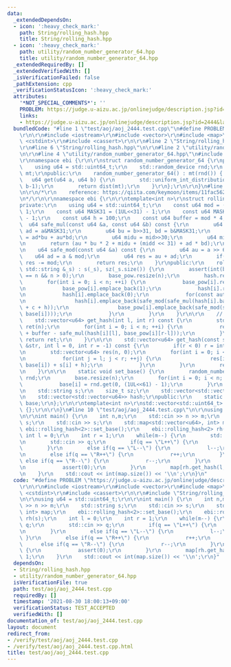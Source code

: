 ```yaml
---
data:
  _extendedDependsOn:
  - icon: ':heavy_check_mark:'
    path: String/rolling_hash.hpp
    title: String/rolling_hash.hpp
  - icon: ':heavy_check_mark:'
    path: utility/random_number_generator_64.hpp
    title: utility/random_number_generator_64.hpp
  _extendedRequiredBy: []
  _extendedVerifiedWith: []
  _isVerificationFailed: false
  _pathExtension: cpp
  _verificationStatusIcon: ':heavy_check_mark:'
  attributes:
    '*NOT_SPECIAL_COMMENTS*': ''
    PROBLEM: https://judge.u-aizu.ac.jp/onlinejudge/description.jsp?id=2444&lang=jp
    links:
    - https://judge.u-aizu.ac.jp/onlinejudge/description.jsp?id=2444&lang=jp
  bundledCode: "#line 1 \"test/aoj/aoj_2444.test.cpp\"\n#define PROBLEM \"https://judge.u-aizu.ac.jp/onlinejudge/description.jsp?id=2444&lang=jp\"\
    \r\n\r\n#include <iostream>\r\n#include <vector>\r\n#include <map>\r\n#include\
    \ <cstdint>\r\n#include <cassert>\r\n\r\n#line 2 \"String/rolling_hash.hpp\"\n\
    \r\n#line 6 \"String/rolling_hash.hpp\"\n\r\n#line 2 \"utility/random_number_generator_64.hpp\"\
    \n\r\n#line 4 \"utility/random_number_generator_64.hpp\"\n#include <random>\r\n\
    \r\nnamespace ebi {\r\n\r\nstruct random_number_generator_64 {\r\nprivate:\r\n\
    \    using u64 = std::uint64_t;\r\n    std::random_device rnd;\r\n    std::mt19937_64\
    \ mt;\r\npublic:\r\n    random_number_generator_64() : mt(rnd()) { }\r\n\r\n \
    \   u64 get(u64 a, u64 b) {\r\n        std::uniform_int_distribution<u64> dist(a,\
    \ b-1);\r\n        return dist(mt);\r\n    }\r\n};\r\n\r\n}\n#line 8 \"String/rolling_hash.hpp\"\
    \n\r\n/*\r\n    reference: https://qiita.com/keymoon/items/11fac5627672a6d6a9f6\r\
    \n*/\r\n\r\nnamespace ebi {\r\n\r\ntemplate<int n>\r\nstruct rolling_hash {\r\n\
    private:\r\n    using u64 = std::uint64_t;\r\n    const u64 mod = (1UL<<61) -\
    \ 1;\r\n    const u64 MASK31 = (1UL<<31) - 1;\r\n    const u64 MASK30 = (1UL<<30)\
    \ - 1;\r\n    const u64 h = 100;\r\n    const u64 buffer = mod * 4;\r\n\r\n  \
    \  u64 safe_mul(const u64 &a, const u64 &b) const {\r\n        u64 au = a>>31,\
    \ ad = a&MASK31;\r\n        u64 bu = b>>31, bd = b&MASK31;\r\n        u64 mid\
    \ = ad*bu + au*bd;\r\n        u64 midu = mid>>30;\r\n        u64 midd = mid&MASK30;\r\
    \n        return (au * bu * 2 + midu + (midd << 31) + ad * bd);\r\n    }\r\n\r\
    \n    u64 safe_mod(const u64 &a) const {\r\n        u64 au = a >> 61;\r\n    \
    \    u64 ad = a & mod;\r\n        u64 res = au + ad;\r\n        if(res >= mod)\
    \ res -= mod;\r\n        return res;\r\n    }\r\npublic:\r\n    rolling_hash(const\
    \ std::string &_s) : s(_s), sz(_s.size()) {\r\n        assert(int(base.size())\
    \ == n && n > 0);\r\n        base_pow.resize(n);\r\n        hash.resize(n);\r\n\
    \        for(int i = 0; i < n; ++i) {\r\n            base_pow[i].reserve(sz+1);\r\
    \n            base_pow[i].emplace_back(1);\r\n            hash[i].reserve(sz+1);\r\
    \n            hash[i].emplace_back(0);\r\n            for(const auto &c: s) {\r\
    \n                hash[i].emplace_back(safe_mod(safe_mul(hash[i].back(), base[i])\
    \ + c + h));\r\n                base_pow[i].emplace_back(safe_mod(safe_mul(base_pow[i].back(),\
    \ base[i])));\r\n            }\r\n        }\r\n    }\r\n\r\n    // [l, r)\r\n\
    \    std::vector<u64> get_hash(int l, int r) const {\r\n        std::vector<u64>\
    \ ret(n);\r\n        for(int i = 0; i < n; ++i) {\r\n            ret[i] = safe_mod(hash[i][r]\
    \ + buffer - safe_mul(hash[i][l], base_pow[i][r-l]));\r\n        }\r\n       \
    \ return ret;\r\n    }\r\n\r\n    std::vector<u64> get_hash(const std::string\
    \ &str, int l = 0, int r = -1) const {\r\n        if(r < 0) r = int(str.size());\r\
    \n        std::vector<u64> res(n, 0);\r\n        for(int i = 0; i < n; ++i) {\r\
    \n            for(int j = l; j < r; ++j) {\r\n                res[i] = safe_mod(safe_mul(res[i],\
    \ base[i]) + s[i] + h);\r\n            }\r\n        }\r\n        return res;\r\
    \n    }\r\n\r\n    static void set_base() {\r\n        random_number_generator_64\
    \ rnd;\r\n        base.resize(n);\r\n        for(int i = 0; i < n; ++i) {\r\n\
    \            base[i] = rnd.get(0, (1UL<<61) - 1);\r\n        }\r\n    }\r\nprivate:\r\
    \n    std::string s;\r\n    size_t sz;\r\n    std::vector<std::vector<u64>> base_pow;\r\
    \n    std::vector<std::vector<u64>> hash;\r\npublic:\r\n    static std::vector<u64>\
    \ base;\r\n};\r\n\r\ntemplate<int n>\r\nstd::vector<std::uint64_t> rolling_hash<n>::base\
    \ {};\r\n\r\n}\n#line 10 \"test/aoj/aoj_2444.test.cpp\"\n\r\nusing u64 = std::uint64_t;\r\
    \n\r\nint main() {\r\n    int n,m;\r\n    std::cin >> n >> m;\r\n    std::string\
    \ s;\r\n    std::cin >> s;\r\n    std::map<std::vector<u64>, int> map;\r\n   \
    \ ebi::rolling_hash<2>::set_base();\r\n    ebi::rolling_hash<2> rh(s);\r\n   \
    \ int l = 0;\r\n    int r = 1;\r\n    while(m--) {\r\n        std::string q;\r\
    \n        std::cin >> q;\r\n        if(q == \"L++\") {\r\n            l++;\r\n\
    \        }\r\n        else if(q == \"L--\") {\r\n            l--;\r\n        }\r\
    \n        else if(q == \"R++\") {\r\n            r++;\r\n        }\r\n       \
    \ else if(q == \"R--\") {\r\n            r--;\r\n        }\r\n        else {\r\
    \n            assert(0);\r\n        }\r\n        map[rh.get_hash(l, r)] = 1;\r\
    \n    }\r\n    std::cout << int(map.size()) << '\\n';\r\n}\n"
  code: "#define PROBLEM \"https://judge.u-aizu.ac.jp/onlinejudge/description.jsp?id=2444&lang=jp\"\
    \r\n\r\n#include <iostream>\r\n#include <vector>\r\n#include <map>\r\n#include\
    \ <cstdint>\r\n#include <cassert>\r\n\r\n#include \"String/rolling_hash.hpp\"\r\
    \n\r\nusing u64 = std::uint64_t;\r\n\r\nint main() {\r\n    int n,m;\r\n    std::cin\
    \ >> n >> m;\r\n    std::string s;\r\n    std::cin >> s;\r\n    std::map<std::vector<u64>,\
    \ int> map;\r\n    ebi::rolling_hash<2>::set_base();\r\n    ebi::rolling_hash<2>\
    \ rh(s);\r\n    int l = 0;\r\n    int r = 1;\r\n    while(m--) {\r\n        std::string\
    \ q;\r\n        std::cin >> q;\r\n        if(q == \"L++\") {\r\n            l++;\r\
    \n        }\r\n        else if(q == \"L--\") {\r\n            l--;\r\n       \
    \ }\r\n        else if(q == \"R++\") {\r\n            r++;\r\n        }\r\n  \
    \      else if(q == \"R--\") {\r\n            r--;\r\n        }\r\n        else\
    \ {\r\n            assert(0);\r\n        }\r\n        map[rh.get_hash(l, r)] =\
    \ 1;\r\n    }\r\n    std::cout << int(map.size()) << '\\n';\r\n}"
  dependsOn:
  - String/rolling_hash.hpp
  - utility/random_number_generator_64.hpp
  isVerificationFile: true
  path: test/aoj/aoj_2444.test.cpp
  requiredBy: []
  timestamp: '2021-08-30 18:00:13+09:00'
  verificationStatus: TEST_ACCEPTED
  verifiedWith: []
documentation_of: test/aoj/aoj_2444.test.cpp
layout: document
redirect_from:
- /verify/test/aoj/aoj_2444.test.cpp
- /verify/test/aoj/aoj_2444.test.cpp.html
title: test/aoj/aoj_2444.test.cpp
---
```

